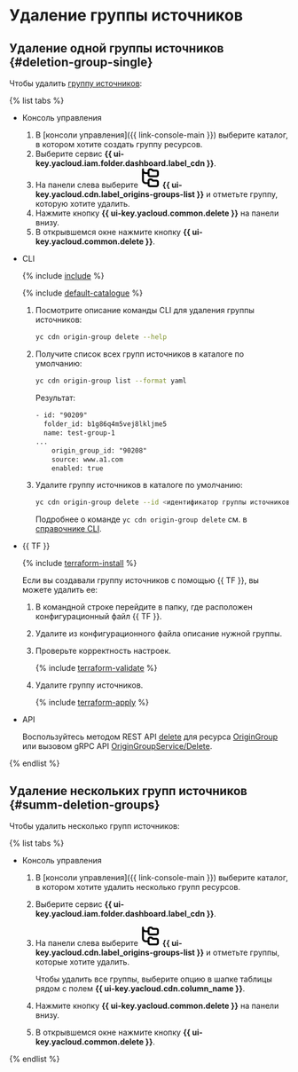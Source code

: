 # Удаление группы источников

## Удаление одной группы источников {#deletion-group-single}

Чтобы удалить [группу источников](../../concepts/origins.md):

{% list tabs %}

- Консоль управления

  1. В [консоли управления]({{ link-console-main }}) выберите каталог, в котором хотите создать группу ресурсов.
  1. Выберите сервис **{{ ui-key.yacloud.iam.folder.dashboard.label_cdn }}**.
  1. На панели слева выберите ![image](../../../_assets/cdn/origin-groups.svg) **{{ ui-key.yacloud.cdn.label_origins-groups-list }}** и отметьте группу, которую хотите удалить.
  1. Нажмите кнопку **{{ ui-key.yacloud.common.delete }}** на панели внизу.
  1. В открывшемся окне нажмите кнопку **{{ ui-key.yacloud.common.delete }}**.

- CLI

  {% include [include](../../../_includes/cli-install.md) %}

  {% include [default-catalogue](../../../_includes/default-catalogue.md) %}

  1. Посмотрите описание команды CLI для удаления группы источников:

     ```bash
     yc cdn origin-group delete --help
     ```

  1. Получите список всех групп источников в каталоге по умолчанию:

     ```bash
     yc cdn origin-group list --format yaml
     ```

     Результат:

     ```text
     - id: "90209"
       folder_id: b1g86q4m5vej8lkljme5
       name: test-group-1
     ...
         origin_group_id: "90208"
         source: www.a1.com
         enabled: true
     ```

  1. Удалите группу источников в каталоге по умолчанию:

     ```bash
     yc cdn origin-group delete --id <идентификатор группы источников>
     ```

     Подробнее о команде `yc cdn origin-group delete` см. в [справочнике CLI](../../../cli/cli-ref/managed-services/cdn/origin-group/delete.md).

- {{ TF }}

  {% include [terraform-install](../../../_includes/terraform-install.md) %}

  Если вы создавали группу источников с помощью {{ TF }}, вы можете удалить ее:
  1. В командной строке перейдите в папку, где расположен конфигурационный файл {{ TF }}.
  1. Удалите из конфигурационного файла описание нужной группы.
  1. Проверьте корректность настроек.

     {% include [terraform-validate](../../../_includes/mdb/terraform/validate.md) %}

  1. Удалите группу источников.

     {% include [terraform-apply](../../../_includes/mdb/terraform/apply.md) %}

- API

  Воспользуйтесь методом REST API [delete](../../api-ref/OriginGroup/delete.md) для ресурса [OriginGroup](../../api-ref/OriginGroup/index.md) или вызовом gRPC API [OriginGroupService/Delete](../../api-ref/grpc/origin_group_service.md#Delete).

{% endlist %}

## Удаление нескольких групп источников {#summ-deletion-groups}

Чтобы удалить несколько групп источников:

{% list tabs %}

- Консоль управления

  1. В [консоли управления]({{ link-console-main }}) выберите каталог, в котором хотите удалить несколько групп ресурсов.
  1. Выберите сервис **{{ ui-key.yacloud.iam.folder.dashboard.label_cdn }}**.
  1. На панели слева выберите ![image](../../../_assets/cdn/origin-groups.svg) **{{ ui-key.yacloud.cdn.label_origins-groups-list }}** и отметьте группы, которые хотите удалить.

     Чтобы удалить все группы, выберите опцию в шапке таблицы рядом с полем **{{ ui-key.yacloud.cdn.column_name }}**.
  1. Нажмите кнопку **{{ ui-key.yacloud.common.delete }}** на панели внизу.
  1. В открывшемся окне нажмите кнопку **{{ ui-key.yacloud.common.delete }}**.

{% endlist %}